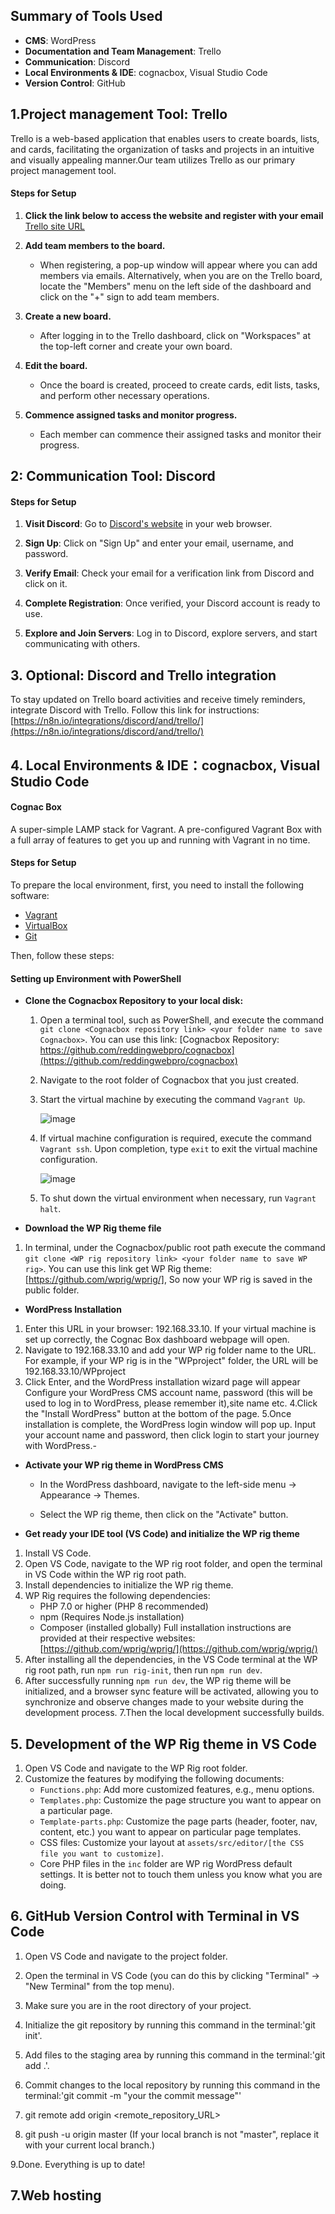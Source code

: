 ## Summary of Tools Used
- **CMS**: WordPress
- **Documentation and Team Management**: Trello
- **Communication**: Discord
- **Local Environments & IDE**: cognacbox, Visual Studio Code
- **Version Control**: GitHub

## 1.Project management Tool: Trello
Trello is a web-based application that enables users to create boards, lists, and cards, facilitating the organization of tasks and projects in an intuitive and visually appealing manner.Our team utilizes Trello as our primary project management tool. 

#### Steps for Setup

1. **Click the link below to access the website and register with your email**
   [Trello site URL](https://trello.com/)
   
2. **Add team members to the board.**
   - When registering, a pop-up window will appear where you can add members via emails. Alternatively, when you are on the Trello board, locate the "Members" menu on the left side of the dashboard and click on the "+" sign to add team members.
     
3. **Create a new board.**
   - After logging in to the Trello dashboard, click on "Workspaces" at the top-left corner and create your own board.
     
4. **Edit the board.**
   - Once the board is created, proceed to create cards, edit lists, tasks, and perform other necessary operations.
5. **Commence assigned tasks and monitor progress.**
   - Each member can commence their assigned tasks and monitor their progress.


## 2: Communication Tool: Discord

#### Steps for Setup

1. **Visit Discord**: Go to [Discord's website](https://discord.com/) in your web browser.

2. **Sign Up**: Click on "Sign Up" and enter your email, username, and password.

3. **Verify Email**: Check your email for a verification link from Discord and click on it.

4. **Complete Registration**: Once verified, your Discord account is ready to use.

5. **Explore and Join Servers**: Log in to Discord, explore servers, and start communicating with others.


## 3. Optional: Discord and Trello integration

To stay updated on Trello board activities and receive timely reminders, integrate Discord with Trello. Follow this link for instructions: [https://n8n.io/integrations/discord/and/trello/](https://n8n.io/integrations/discord/and/trello/)

## 4. Local Environments & IDE：cognacbox, Visual Studio Code

#### Cognac Box
A super-simple LAMP stack for Vagrant.
A pre-configured Vagrant Box with a full array of features to get you up and running with Vagrant in no time.

#### Steps for Setup

To prepare the local environment, first, you need to install the following software:

- [Vagrant](https://www.vagrantup.com/)
- [VirtualBox](https://www.virtualbox.org/)
- [Git](https://git-scm.com/)

Then, follow these steps:
#### Setting up Environment with PowerShell

- **Clone the Cognacbox Repository to your local disk:**
  
   1. Open a terminal tool, such as PowerShell, and execute the command `git clone <Cognacbox repository link> <your folder name to save Cognacbox>`.
      You can use this link: [Cognacbox Repository: https://github.com/reddingwebpro/cognacbox](https://github.com/reddingwebpro/cognacbox)
   2. Navigate to the root folder of Cognacbox that you just created.
   3. Start the virtual machine by executing the command `Vagrant Up`.

      ![image](https://github.com/cp3402-students/project-team5/assets/113411770/86448d04-0c2d-42ed-b9ef-63d9ffc667c6)
  
   5. If virtual machine configuration is required, execute the command `Vagrant ssh`. Upon completion, type `exit` to exit the virtual machine configuration.
      
      ![image](https://github.com/cp3402-students/project-team5/assets/113411770/851498b2-8188-41b5-b27f-92826a7fec0c)
      
   7. To shut down the virtual environment when necessary, run `Vagrant halt`.

- **Download the WP Rig theme file**
  
1. In terminal, under the Cognacbox/public root path execute the command `git clone <WP rig repository link> <your folder name to save WP rig>`.
      You can use this link get WP Rig theme: [https://github.com/wprig/wprig/], So now your WP rig is saved in the public folder.
- **WordPress Installation** 
1. Enter this URL in your browser: 192.168.33.10. If your virtual machine is set up correctly, the Cognac Box dashboard webpage will open.
2. Navigate to 192.168.33.10 and add your WP rig folder name to the URL. For example,
   if your WP rig is in the "WPproject" folder, the URL will be 192.168.33.10/WPproject
3. Click Enter, and the WordPress installation wizard page will appear
Configure your WordPress CMS account name, password (this will be used to log in to WordPress, please remember it),site name etc.
4.Click the "Install WordPress" button at the bottom of the page.
5.Once installation is complete, the WordPress login window will pop up.
  Input your account name and password, then click login to start your journey with WordPress.-

- **Activate your WP rig theme in WordPress CMS**

   - In the WordPress dashboard, navigate to the left-side menu -> Appearance -> Themes.
   
   - Select the WP rig theme, then click on the "Activate" button.

- **Get ready your IDE tool (VS Code) and initialize the WP rig theme**
1. Install VS Code.
2. Open VS Code, navigate to the WP rig root folder, and open the terminal in VS Code within the WP rig root path.
3. Install dependencies to initialize the WP rig theme.
4. WP Rig requires the following dependencies:
   - PHP 7.0 or higher (PHP 8 recommended)
   - npm (Requires Node.js installation)
   - Composer (installed globally)
   Full installation instructions are provided at their respective websites: [https://github.com/wprig/wprig/](https://github.com/wprig/wprig/)
5. After installing all the dependencies, in the VS Code terminal at the WP rig root path, run `npm run rig-init`, then run `npm run dev`.
6. After successfully running `npm run dev`, the WP rig theme will be initialized, and a browser sync feature will be activated, allowing you to synchronize and observe changes made to your website during the development process.
7.Then the local development successfully builds.


## 5. Development of the WP Rig theme in VS Code
1. Open VS Code and navigate to the WP Rig root folder.
2. Customize the features by modifying the following documents:
   - `Functions.php`: Add more customized features, e.g., menu options.
   - `Templates.php`: Customize the page structure you want to appear on a particular page.
   - `Template-parts.php`: Customize the page parts (header, footer, nav, content, etc.) you want to appear on particular page templates.
   - CSS files: Customize your layout at `assets/src/editor/[the CSS file you want to customize]`.
   - Core PHP files in the `inc` folder are WP rig WordPress default settings. It is better not to touch them unless you know what you are          doing.

## 6. GitHub Version Control with Terminal in VS Code

1. Open VS Code and navigate to the project folder.

2. Open the terminal in VS Code (you can do this by clicking "Terminal" -> "New Terminal" from the top menu).

3. Make sure you are in the root directory of your project.

4. Initialize the git repository by running this command in the terminal:'git init'.

5. Add files to the staging area by running this command in the terminal:'git add .'.

6. Commit changes to the local repository by running this command in the terminal:'git commit -m "your the commit message"'

7. git remote add origin <remote_repository_URL>

8. git push -u origin master (If your local branch is not "master", replace it with your current local branch.)

9.Done. Everything is up to date!


## 7.Web hosting


   


  
  
  
